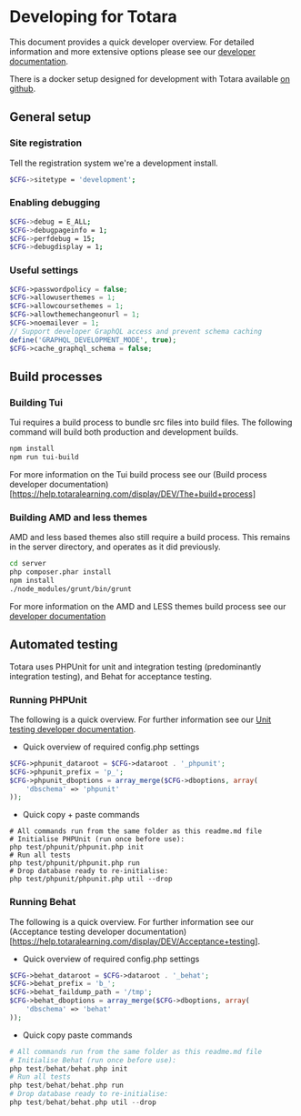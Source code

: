 # Developing for Totara

This document provides a quick developer overview. 
For detailed information and more extensive options please see our [developer documentation](https://help.totaralearning.com/display/DEV/).

There is a docker setup designed for development with Totara available [on github](https://github.com/totara/totara-docker-dev).

## General setup

### Site registration

Tell the registration system we're a development install.
```bash
$CFG->sitetype = 'development';
```

### Enabling debugging

```bash
$CFG->debug = E_ALL;
$CFG->debugpageinfo = 1;
$CFG->perfdebug = 15;
$CFG->debugdisplay = 1;
```

### Useful settings

```php
$CFG->passwordpolicy = false;
$CFG->allowuserthemes = 1;
$CFG->allowcoursethemes = 1;
$CFG->allowthemechangeonurl = 1;
$CFG->noemailever = 1;
// Support developer GraphQL access and prevent schema caching
define('GRAPHQL_DEVELOPMENT_MODE', true);
$CFG->cache_graphql_schema = false;
```

## Build processes

### Building Tui

Tui requires a build process to bundle src files into build files.
The following command will build both production and development builds.

```bash
npm install
npm run tui-build
```

For more information on the Tui build process see our (Build process developer documentation)[https://help.totaralearning.com/display/DEV/The+build+process]

### Building AMD and less themes

AMD and less based themes also still require a build process. This remains in the server directory, and operates as it 
did previously.

```bash
cd server
php composer.phar install
npm install
./node_modules/grunt/bin/grunt
```

For more information on the AMD and LESS themes build process see our [developer documentation](https://help.totaralearning.com/display/DEV/Working+With+LESS+in+Themes)

## Automated testing

Totara uses PHPUnit for unit and integration testing (predominantly integration testing), and Behat for acceptance testing.

### Running PHPUnit

The following is a quick overview. For further information see our [Unit testing developer documentation](https://help.totaralearning.com/display/DEV/Unit+testing).

- Quick overview of required config.php settings
```php
$CFG->phpunit_dataroot = $CFG->dataroot . '_phpunit';
$CFG->phpunit_prefix = 'p_';
$CFG->phpunit_dboptions = array_merge($CFG->dboptions, array(
    'dbschema' => 'phpunit'
));
```
- Quick copy + paste commands

```
# All commands run from the same folder as this readme.md file
# Initialise PHPUnit (run once before use):
php test/phpunit/phpunit.php init
# Run all tests
php test/phpunit/phpunit.php run
# Drop database ready to re-initialise:
php test/phpunit/phpunit.php util --drop
```

### Running Behat

The following is a quick overview. For further information see our (Acceptance testing developer documentation)[https://help.totaralearning.com/display/DEV/Acceptance+testing].
 
- Quick overview of required config.php settings
```php
$CFG->behat_dataroot = $CFG->dataroot . '_behat';
$CFG->behat_prefix = 'b_';
$CFG->behat_faildump_path = '/tmp';
$CFG->behat_dboptions = array_merge($CFG->dboptions, array(
    'dbschema' => 'behat'
));
```
- Quick copy paste commands

```php
# All commands run from the same folder as this readme.md file
# Initialise Behat (run once before use):
php test/behat/behat.php init
# Run all tests
php test/behat/behat.php run
# Drop database ready to re-initialise:
php test/behat/behat.php util --drop
```